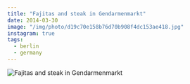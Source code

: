 ```yaml
---
title: "Fajitas and steak in Gendarmenmarkt"
date: 2014-03-30
image: "/img/photo/d19c70e158b76d70b908f4dc153ae418.jpg"
instagram: true
tags:
  - berlin
  - germany
---
```


![Fajitas and steak in Gendarmenmarkt](/img/photo/d19c70e158b76d70b908f4dc153ae418.jpg)
